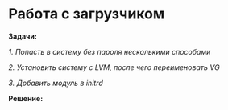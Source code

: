 # Работа с загрузчиком

**Задачи:**

  *1. Попасть в систему без пароля несколькими способами*
  
  *2. Установить систему с LVM, после чего переименовать VG*
  
  *3. Добавить модуль в initrd*
   
**Решение:**























